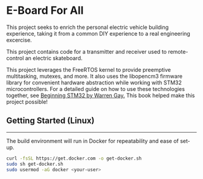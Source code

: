 # E-Board For All


This project seeks to enrich the personal electric vehicle building experience, taking it from a common DIY experience to a real engineering excercise. 

This project contains code for a transmitter and receiver used to remote-control an electric skateboard.

This project leverages the FreeRTOS kernel to provide preemptive multitasking, mutexes, and more. It also uses the libopencm3 firmware library for convenient hardware abstraction while working with STM32 microcontrollers. For a detailed guide on how to use these technologies together, see [Beginning STM32 by Warren Gay.](https://www.amazon.ca/Beginning-STM32-Developing-FreeRTOS-libopencm3/dp/1484236238) This book helped make this project possible!

## Getting Started (Linux)

---

The build environment will run in Docker for repeatability and ease of set-up.
```bash
curl -fsSL https://get.docker.com -o get-docker.sh
sudo sh get-docker.sh
sudo usermod -aG docker <your-user>
```


